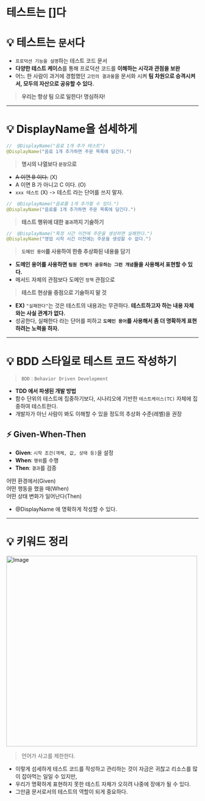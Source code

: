 # 테스트는 []다

# 💡 테스트는 `문서`다

- `프로덕션 기능을 설명`하는 테스트 코드 문서
- **다양한 테스트 케이스**를 통해 프로덕션 코드를 **이해하는 시각과 관점을 보완**
- 어느 한 사람이 과거에 경험했던 `고민의 결과물`을 문서화 시켜 **팀 차원으로 승격시켜서, 모두의 자산으로 공유할 수 있다.**

> **우리는 항상 팀 으로 일한다! 명심하자!**

---

# 💡 DisplayName을 섬세하게

```java
//	@DisplayName("음료 1개 추가 테스트")
@DisplayName("음료 1개 추가하면 주문 목록에 담긴다.")
```

>  **명시의 나열보다 `문장`으로**

- ~~A 이면 B 이다.~~ (X) 
- A 이면 B 가 아니고 C 이다. (O)
- `xxx 테스트` (X) -> 테스트 라는 단어를 쓰지 말자.

```java
//	@DisplayName("음료를 1개 추가할 수 있다.")
@DisplayName("음료를 1개 추가하면 주문 목록에 담긴다.")
```

> **테스트 행위에 대한 `결과`까지 기술하기**

```java
//	@DisplayName("특정 시간 이전에 주문을 생성하면 실패한다.")
@DisplayName("영업 시작 시간 이전에는 주문을 생성할 수 없다.")
```

> **`도메인 용어`를 사용하여 한층 추상화된 내용을 담기**
- **도메인 용어를 사용하면 `팀원 전체가 공유하는 그런 개념`들을 사용해서 표현할 수 있다.**
- 메서드 자체의 관점보다 도메인 `정책` 관점으로

> **테스트 현상을 중점으로 기술하지 말 것**
- **EX)** `"실패한다"`는 것은 테스트의 내용과는 무관하다. **테스트하고자 하는 내용 자체와는 사실 관계가 없다.**
- 성공한다, 실패한다 라는 단어를 피하고 **`도메인 용어`를 사용해서 좀 더 명확하게 표현하려는 노력을 하자.**

---

# 💡 BDD 스타일로 테스트 코드 작성하기

> `BDD` : `Behavior Driven Development`

- **TDD 에서 파생된 개발 방법**
- 함수 단위의 테스트에 집중하기보다, 시나리오에 기반한 `테스트케이스(TC)` 자체에 집중하여 테스트한다.
- 개발자가 아닌 사람이 봐도 이해할 수 있을 정도의 추상화 수준(레벨)을 권장

## ⚡️ Given-When-Then

- **Given**: `시작 조건(객체, 값, 상태 등)`을 설정
- **When**: `행위`를 수행
- **Then**: `결과`를 검증

어떤 환경에서(Given)    \
어떤 행동을 했을 때(When)    \
어떤 상태 변화가 일어난다(Then)

- @DisplayName 에 명확하게 작성할 수 있다.

---

# 💡 키워드 정리

<img width="500" alt="Image" src="https://github.com/user-attachments/assets/a953bbe5-6cb4-40e3-a52d-8810ee2b0a5d"/>

> 언어가 사고를 제한한다.
- 이렇게 섬세하게 테스트 코드를 작성하고 관리하는 것이 자금은 귀찮고 리소스를 많이 잡아먹는 일일 수 있지만, 
- 우리가 명확하게 표현하지 못한 테스트 자체가 오히려 나중에 장애가 될 수 있다.
- 그만큼 문서로서의 테스트의 역할이 되게 중요하다.
